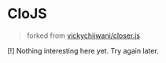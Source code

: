 CloJS
=========

> forked from [vickychijwani/closer.js](vickychijwani/closer.js)

[!] Nothing interesting here yet. Try again later.